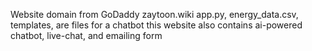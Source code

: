 Website domain from GoDaddy zaytoon.wiki
app.py, energy_data.csv, templates, are files for a chatbot
this website also contains ai-powered chatbot, live-chat, and emailing form

